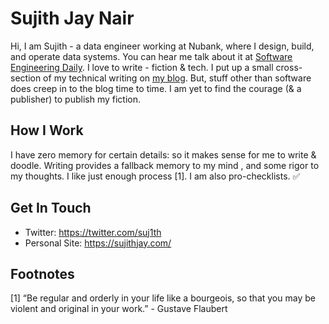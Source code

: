 # Sujith Jay Nair

Hi, I am Sujith - a data engineer working at Nubank, where I design, build, and operate data systems. You can hear me talk about it at [Software Engineering Daily](https://softwareengineeringdaily.com/2020/02/06/nubank-data-engineering-with-sujith-nair/). I love to write - fiction & tech. I put up a small cross-section of my technical writing on [my blog](https://sujithjay.com). But, stuff other than software does creep in to the blog time to time. I am yet to find the courage (& a publisher) to publish my fiction.

## How I Work
I have zero memory for certain details: so it makes sense for me to write & doodle. Writing provides a fallback memory to my mind , and some rigor to my thoughts. I like just enough process [1]. I am also pro-checklists. ✅ 

## Get In Touch
- Twitter: https://twitter.com/suj1th
- Personal Site: https://sujithjay.com/

## Footnotes
[1] “Be regular and orderly in your life like a bourgeois, so that you may be violent and original in your work.” - Gustave Flaubert
